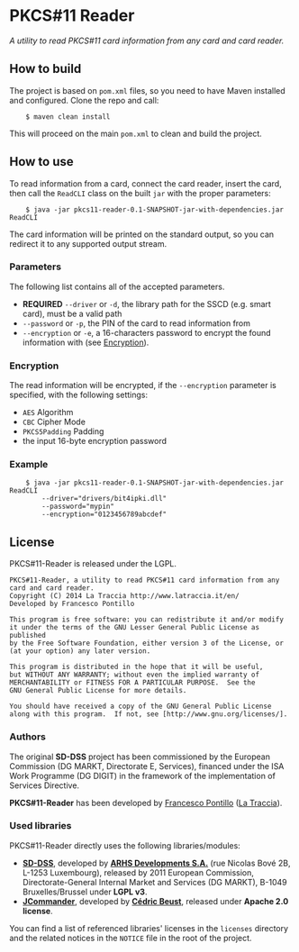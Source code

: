 # PKCS#11 Reader
*A utility to read PKCS#11 card information from any card and card reader.*

## How to build

The project is based on `pom.xml` files, so you need to have Maven installed and configured. Clone the repo and call:

```shell
    $ maven clean install
```

This will proceed on the main `pom.xml` to clean and build the project.

## How to use

To read information from a card, connect the card reader, insert the card, then call the `ReadCLI` class on the built `jar` with the proper parameters:

```shell
	$ java -jar pkcs11-reader-0.1-SNAPSHOT-jar-with-dependencies.jar ReadCLI
```

The card information will be printed on the standard output, so you can redirect it to any supported output stream.

### Parameters

The following list contains all of the accepted parameters.

* **REQUIRED** `--driver` or `-d`, the library
path for the SSCD (e.g. smart card), must be a valid path
* `--password` or `-p`, the PIN of the card to read information from
* `--encryption` or `-e`, a 16-characters password to encrypt the found information with (see [Encryption](#encryption)).

### Encryption

The read information will be encrypted, if the `--encryption` parameter is specified, with the following settings:

* `AES` Algorithm
* `CBC` Cipher Mode
* `PKCS5Padding` Padding
* the input 16-byte encryption password

### Example

```shell
    $ java -jar pkcs11-reader-0.1-SNAPSHOT-jar-with-dependencies.jar ReadCLI
		--driver="drivers/bit4ipki.dll"
		--password="mypin"
		--encryption="0123456789abcdef"
```

## License

PKCS#11-Reader is released under the LGPL.

    PKCS#11-Reader, a utility to read PKCS#11 card information from any card and card reader.
    Copyright (C) 2014 La Traccia http://www.latraccia.it/en/
    Developed by Francesco Pontillo

    This program is free software: you can redistribute it and/or modify
    it under the terms of the GNU Lesser General Public License as published
    by the Free Software Foundation, either version 3 of the License, or
    (at your option) any later version.

    This program is distributed in the hope that it will be useful,
    but WITHOUT ANY WARRANTY; without even the implied warranty of
    MERCHANTABILITY or FITNESS FOR A PARTICULAR PURPOSE.  See the
    GNU General Public License for more details.

    You should have received a copy of the GNU General Public License
    along with this program.  If not, see [http://www.gnu.org/licenses/].

### Authors

The original **SD-DSS** project has been commissioned by the European Commission (DG MARKT, Directorate E, Services),
financed under the ISA Work Programme (DG DIGIT) in the framework of the implementation of Services Directive.

**PKCS#11-Reader** has been developed by [Francesco Pontillo](mailto:francescopontillo@gmail.com)
([La Traccia](http://www.latraccia.it/en/)).

### Used libraries

PKCS#11-Reader directly uses the following libraries/modules:

* [**SD-DSS**](https://joinup.ec.europa.eu/software/sd-dss), developed by
[**ARHS Developments S.A.**](http://www.arhs-developments.com) (rue Nicolas Bové 2B, L-1253 Luxembourg), released by
2011 European Commission, Directorate-General Internal Market and Services (DG MARKT), B-1049 Bruxelles/Brussel
under **LGPL v3**.
* [**JCommander**](http://jcommander.org/), developed by [**Cédric Beust**](mailto:cedric@beust.com), released under
**Apache 2.0 license**.

You can find a list of referenced libraries' licenses in the `licenses` directory and the related notices in the
`NOTICE` file in the root of the project.